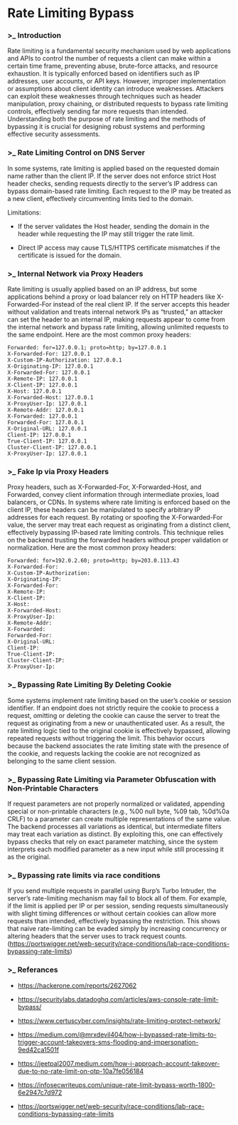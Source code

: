 # Rate Limiting Bypass

### >_ Introduction
Rate limiting is a fundamental security mechanism used by web applications and APIs to control the number of requests a client can make within a certain time frame, preventing abuse, brute-force attacks, and resource exhaustion. It is typically enforced based on identifiers such as IP addresses, user accounts, or API keys. However, improper implementation or assumptions about client identity can introduce weaknesses. Attackers can exploit these weaknesses through techniques such as header manipulation, proxy chaining, or distributed requests to bypass rate limiting controls, effectively sending far more requests than intended. Understanding both the purpose of rate limiting and the methods of bypassing it is crucial for designing robust systems and performing effective security assessments. 


### >_ Rate Limiting Control on DNS Server
In some systems, rate limiting is applied based on the requested domain name rather than the client IP. If the server does not enforce strict Host header checks, sending requests directly to the server’s IP address can bypass domain-based rate limiting. Each request to the IP may be treated as a new client, effectively circumventing limits tied to the domain.

Limitations:

- If the server validates the Host header, sending the domain in the header while requesting the IP may still trigger the rate limit.

- Direct IP access may cause TLS/HTTPS certificate mismatches if the certificate is issued for the domain.


### >_ Internal Network via Proxy Headers
Rate limiting is usually applied based on an IP address, but some applications behind a proxy or load balancer rely on HTTP headers like X-Forwarded-For instead of the real client IP. If the server accepts this header without validation and treats internal network IPs as “trusted,” an attacker can set the header to an internal IP, making requests appear to come from the internal network and bypass rate limiting, allowing unlimited requests to the same endpoint. Here are the most common proxy headers:


```
Forwarded: for=127.0.0.1; proto=http; by=127.0.0.1
X-Forwarded-For: 127.0.0.1
X-Custom-IP-Authorization: 127.0.0.1
X-Originating-IP: 127.0.0.1
X-Forwarded-For: 127.0.0.1
X-Remote-IP: 127.0.0.1
X-Client-IP: 127.0.0.1
X-Host: 127.0.0.1
X-Forwarded-Host: 127.0.0.1
X-ProxyUser-Ip: 127.0.0.1
X-Remote-Addr: 127.0.0.1
X-Forwarded: 127.0.0.1
Forwarded-For: 127.0.0.1
X-Original-URL: 127.0.0.1
Client-IP: 127.0.0.1
True-Client-IP: 127.0.0.1
Cluster-Client-IP: 127.0.0.1
X-ProxyUser-Ip: 127.0.0.1
```

### >_ Fake Ip via Proxy Headers
Proxy headers, such as X-Forwarded-For, X-Forwarded-Host, and Forwarded, convey client information through intermediate proxies, load balancers, or CDNs. In systems where rate limiting is enforced based on the client IP, these headers can be manipulated to specify arbitrary IP addresses for each request. By rotating or spoofing the X-Forwarded-For value, the server may treat each request as originating from a distinct client, effectively bypassing IP-based rate limiting controls. This technique relies on the backend trusting the forwarded headers without proper validation or normalization. Here are the most common proxy headers:

```
Forwarded: for=192.0.2.60; proto=http; by=203.0.113.43
X-Forwarded-For:
X-Custom-IP-Authorization:
X-Originating-IP:
X-Forwarded-For:
X-Remote-IP:
X-Client-IP:
X-Host:
X-Forwarded-Host:
X-ProxyUser-Ip:
X-Remote-Addr:
X-Forwarded:
Forwarded-For:
X-Original-URL:
Client-IP:
True-Client-IP:
Cluster-Client-IP:
X-ProxyUser-Ip:
```

### >_ Bypassing Rate Limiting By Deleting Cookie
Some systems implement rate limiting based on the user’s cookie or session identifier. If an endpoint does not strictly require the cookie to process a request, omitting or deleting the cookie can cause the server to treat the request as originating from a new or unauthenticated user. As a result, the rate limiting logic tied to the original cookie is effectively bypassed, allowing repeated requests without triggering the limit. This behavior occurs because the backend associates the rate limiting state with the presence of the cookie, and requests lacking the cookie are not recognized as belonging to the same client session.


### >_ Bypassing Rate Limiting via Parameter Obfuscation with Non-Printable Characters
If request parameters are not properly normalized or validated, appending special or non-printable characters (e.g., %00 null byte, %09 tab, %0d%0a CRLF) to a parameter can create multiple representations of the same value. The backend processes all variations as identical, but intermediate filters may treat each variation as distinct. By exploiting this, one can effectively bypass checks that rely on exact parameter matching, since the system interprets each modified parameter as a new input while still processing it as the original. 


### >_ Bypassing rate limits via race conditions
If you send multiple requests in parallel using Burp’s Turbo Intruder, the server’s rate-limiting mechanism may fail to block all of them. For example, if the limit is applied per IP or per session, sending requests simultaneously with slight timing differences or without certain cookies can allow more requests than intended, effectively bypassing the restriction. This shows that naive rate-limiting can be evaded simply by increasing concurrency or altering headers that the server uses to track request counts. (https://portswigger.net/web-security/race-conditions/lab-race-conditions-bypassing-rate-limits)

### >_ Referances
- https://hackerone.com/reports/2627062

- https://securitylabs.datadoghq.com/articles/aws-console-rate-limit-bypass/

- https://www.certuscyber.com/insights/rate-limiting-protect-network/

- https://medium.com/@mrxdevil404/how-i-bypassed-rate-limits-to-trigger-account-takeovers-sms-flooding-and-impersonation-9ed42ca1501f

- https://jeetpal2007.medium.com/how-i-approach-account-takeover-due-to-no-rate-limit-on-otp-10a7fe056184

- https://infosecwriteups.com/unique-rate-limit-bypass-worth-1800-6e2947c7d972

- https://portswigger.net/web-security/race-conditions/lab-race-conditions-bypassing-rate-limits
